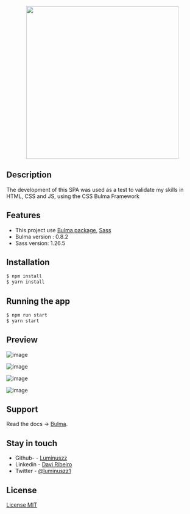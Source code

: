 <p align="center">
  <a target="blank"><img src="https://user-images.githubusercontent.com/48535259/81498606-46498c00-929c-11ea-80e1-8b486788010d.png" width="400" alt="" /></a>
</p>




## Description


   <p>
  The development of this SPA was used as a test to validate my skills in HTML, CSS and JS, using the CSS Bulma Framework
</p>


## Features

  - This project use  [Bulma package](https://bulma.io), [Sass](https://sass-lang.com)
  - Bulma version :  0.8.2
  - Sass version: 1.26.5 
  


## Installation


```bash
$ npm install
$ yarn install
```

## Running the app

```bash
$ npm run start
$ yarn start

```
## Preview
![image](https://user-images.githubusercontent.com/48535259/81498812-5a41bd80-929d-11ea-9e21-32d7e40f94e7.png)





![image](https://user-images.githubusercontent.com/48535259/81498689-b48e4e80-929c-11ea-8dd9-e7d1139a4e7b.png)



![image](https://user-images.githubusercontent.com/48535259/81498841-89582f00-929d-11ea-8eca-dad1aa5a4cc3.png)



![image](https://user-images.githubusercontent.com/48535259/81498704-dbe51b80-929c-11ea-940e-e6b455043068.png)


## Support

  Read the docs -> [Bulma](https://bulma.io).
## Stay in touch

 - Github- - [Luminuszz](https://github.com/luminuszz)
 - Linkedin - [Davi Ribeiro](https://www.linkedin.com/in/davi-ribeiro-luminuszz)
 - Twitter - [@luminuszz1](https://twitter.com/luminuszz1)

## License

[License MIT]()
